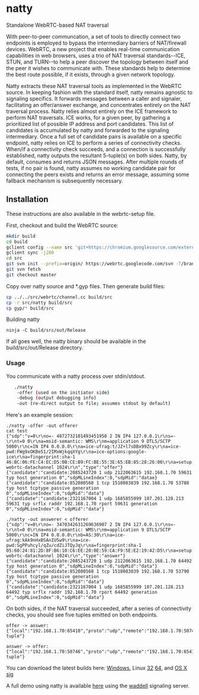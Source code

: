 # natty

Standalone WebRTC-based NAT traversal

With peer-to-peer communcation, a set of tools to directly connect two endpoints is employed to bypass the intermediary barriers of NAT/firewall devices. WebRTC, a new project that enables real-time communication capabilities in web browsers, uses a trio of NAT traversal standards--ICE, STUN, and TURN--to help a peer discover the topology between itself and the peer it wishes to communicate with. These standards help to determine the best route possible, if it exists, through a given network topology.

Natty extracts these NAT traversal tools as implemented in the WebRTC source.
In keeping fashion with the standard itself, natty remains agnostic to
signaling specifics. It forwards messages between a caller and signaler,
facilitating an offer/answer exchange, and concentrates entirely on the NAT
traversal process.
Natty relies almost entirely on the ICE framework to perform NAT traversals. ICE works, for a given peer, by gathering a prioritized list of possible IP address and port candidates. This list of candidates is accumulated by natty and forwarded to the signaling intermediary. Once a full set of candidate pairs is available on a specific endpoint, natty relies on ICE to perform a series of connectivity checks.
When/if a connectivity check succeeds, and a connection is successfully established, natty outputs the resultant 5-tuple(s) on both sides. Natty, by default, consumes and returns JSON messages. After multiple rounds of tests, if no pair is found, natty assumes no working candidate pair for connecting the peers exists and returns an error message, assuming some fallback mechanism is subsequently necessary.

## Installation
These instructions are also available in the webrtc-setup file. 

First, checkout and build the WebRTC source:
```bash
mkdir build
cd build
gclient config --name src 'git+https://chromium.googlesource.com/external/webrtc'
gclient sync -j200
cd src
git svn init --prefix=origin/ https://webrtc.googlecode.com/svn -T/branches/3.55/webrtc@6541 --rewrite-root=http://webrtc.googlecode.com/svn
git svn fetch
git checkout master
```

Copy over natty source and *.gyp files. Then generate build files:
```bash
cp ../../src/webrtc/channel.cc build/src
cp -r src/natty build/src
cp gyp/* build/src
```

Building natty
```
ninja -C build/src/out/Release
```

If all goes well, the natty binary should be available in the build/src/out/Release directory.

### Usage
You communicate with a natty process over stdin/stdout.

```bash
   ./natty
    -offer (used on the initiator side)
    -debug (output debugging info)
    -out (re-direct output to file; assumes stdout by default)
```
Here's an example session:
```
./natty -offer -out offerer
cat test
{"sdp":"v=0\r\no=- 4872732101493451958 2 IN IP4 127.0.0.1\r\ns=-\r\nt=0 0\r\na=msid-semantic: WMS\r\nm=application 9 DTLS/SCTP 5000\r\nc=IN IP4 0.0.0.0\r\na=ice-ufrag:t/JZ+l7sDBx99Zcy\r\na=ice-pwd:FWg9xOKBe51/2IMxWjkqqXYg\r\na=ice-options:google-ice\r\na=fingerprint:sha-1 46:BC:06:FE:C4:EC:D5:0B:CE:B9:FC:BE:55:3E:65:EB:85:28:26:06\r\na=setup:actpass\r\na=mid:data\r\na=sctpmap:5000 webrtc-datachannel 1024\r\n","type":"offer"}
{"candidate":"candidate:2085243720 1 udp 2122063615 192.168.1.70 59631 typ host generation 0","sdpMLineIndex":0,"sdpMid":"datae}
{"candidate":"candidate:852080568 1 tcp 1518083839 192.168.1.70 53788 typ host tcptype passive generation 0","sdpMLineIndex":0,"sdpMid":"data"}
{"candidate":"candidate:2321167004 1 udp 1685855999 107.201.128.213 59631 typ srflx raddr 192.168.1.70 rport 59631 generation 0","sdpMLineIndex":0,"sdpMid":"data"}

./natty -out answerer < offerer
{"sdp":"v=0\r\no=- 3470342631269636907 2 IN IP4 127.0.0.1\r\ns=-\r\nt=0 0\r\na=msid-semantic: WMS\r\nm=application 9 DTLS/SCTP 5000\r\nc=IN IP4 0.0.0.0\r\nb=AS:30\r\na=ice-ufrag:kAk9nHxBSAnIU5w9\r\na=ice-pwd:SgPPuhcyl/qZu/cdZiJTQyJq\r\na=fingerprint:sha-1 05:60:24:81:2D:8F:B6:10:C6:EE:20:0E:59:CA:F9:5E:E2:19:42:D5\r\na=setup:active\r\na=mid:data\r\na=sctpmap:5000 webrtc-datachannel 1024\r\n","type":"answer"}
{"candidate":"candidate:2085243720 1 udp 2122063615 192.168.1.70 64492 typ host generation 0","sdpMLineIndex":0,"sdpMid":"data"}
{"candidate":"candidate:852080568 1 tcp 1518083839 192.168.1.70 53790 typ host tcptype passive generation 0","sdpMLineIndex":0,"sdpMid":"data"}
{"candidate":"candidate:2321167004 1 udp 1685855999 107.201.128.213 64492 typ srflx raddr 192.168.1.70 rport 64492 generation 0","sdpMLineIndex":0,"sdpMid":"data"}
```
On both sides, if the NAT traversal succeeded, after a series of connectivity checks, you should see five tuples emitted on both endpoints. 
```
offer -> answer: {"local":"192.168.1.70:65410","proto":"udp","remote":"192.168.1.70:50746","type":"5-tuple"}

answer -> offer: {"local":"192.168.1.70:50746","proto":"udp","remote":"192.168.1.70:65410","type":"5-tuple"}
```


You can download the latest builds here: 
[Windows](https://s3.amazonaws.com/bifurcate/natty/windows/x86/natty.exe), Linux [32](https://s3.amazonaws.com/bifurcate/natty/linux/i386/natty) [64](https://s3.amazonaws.com/bifurcate/natty/linux/x86_64/natty), and [OS X](https://s3.amazonaws.com/bifurcate/natty/osx/natty) [sig](https://s3.amazonaws.com/bifurcate/natty/osx/natty.asc)
                                                
A full demo using natty is available [here](https://github.com/getlantern/go-natty) using the [waddell](https://github.com/getlantern/waddell) signaling server.

